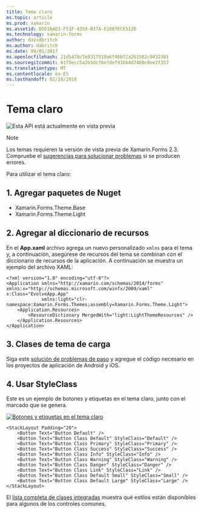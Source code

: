 ```yaml
---
title: Tema claro
ms.topic: article
ms.prod: xamarin
ms.assetid: D5D16AE3-F51F-4359-B37A-E1087ECE512B
ms.technology: xamarin-forms
author: davidbritch
ms.author: dabritch
ms.date: 09/01/2017
ms.openlocfilehash: 21d5478c7e8317510a6f46b72a261582c9432301
ms.sourcegitcommit: 61f5ecc5a2b5dcfbefdef91664d7460c0ee2f357
ms.translationtype: MT
ms.contentlocale: es-ES
ms.lasthandoff: 02/28/2018
---
```

# <a name="light-theme"></a>Tema claro

![](~/media/shared/preview.png "Esta API está actualmente en vista previa")

> [!NOTE]
> Los temas requieren la versión de vista previa de Xamarin.Forms 2.3. Compruebe el [sugerencias para solucionar problemas](~/xamarin-forms/user-interface/themes/index.md) si se producen errores.

Para utilizar el tema claro:

## <a name="1-add-nuget-packages"></a>1. Agregar paquetes de Nuget

* Xamarin.Forms.Theme.Base
* Xamarin.Forms.Theme.Light

## <a name="2-add-to-the-resource-dictionary"></a>2. Agregar al diccionario de recursos

En el **App.xaml** archivo agrega un nuevo personalizado `xmlns` para el tema y, a continuación, asegúrese de recursos del tema se combinan con el diccionario de recursos de la aplicación.
A continuación se muestra un ejemplo del archivo XAML:

```xaml
<?xml version="1.0" encoding="utf-8"?>
<Application xmlns="http://xamarin.com/schemas/2014/forms" xmlns:x="http://schemas.microsoft.com/winfx/2009/xaml" x:Class="EvolveApp.App"
             xmlns:light="clr-namespace:Xamarin.Forms.Themes;assembly=Xamarin.Forms.Theme.Light">
    <Application.Resources>
        <ResourceDictionary MergedWith="light:LightThemeResources" />
    </Application.Resources>
</Application>
```

## <a name="3-load-theme-classes"></a>3. Clases de tema de carga

Siga este [solución de problemas de paso](~/xamarin-forms/user-interface/themes/index.md) y agregue el código necesario en los proyectos de aplicación de Android y iOS.

## <a name="4-use-styleclass"></a>4. Usar StyleClass

Este es un ejemplo de botones y etiquetas en el tema claro, junto con el marcado que se genera.

[ ![](light-images/light-theme-sml.png "Botones y etiquetas en el tema claro")](light-images/light-theme.png "botones y etiquetas en el tema claro")

```xaml
<StackLayout Padding="20">
    <Button Text="Button Default" />
    <Button Text="Button Class Default" StyleClass="Default" />
    <Button Text="Button Class Primary" StyleClass="Primary" />
    <Button Text="Button Class Success" StyleClass="Success" />
    <Button Text="Button Class Info" StyleClass="Info" />
    <Button Text="Button Class Warning" StyleClass="Warning" />
    <Button Text="Button Class Danger" StyleClass="Danger" />
    <Button Text="Button Class Link" StyleClass="Link" />
    <Button Text="Button Class Default Small" StyleClass="Small" />
    <Button Text="Button Class Default Large" StyleClass="Large" />
</StackLayout>
```

El [lista completa de clases integradas](~/xamarin-forms/user-interface/themes/index.md) muestra qué estilos están disponibles para algunos de los controles comunes.

